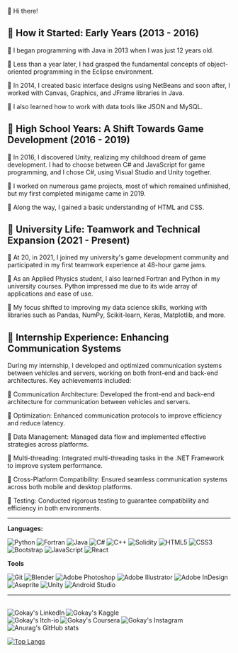 👋 Hi there!

## 👶 How it Started: Early Years (2013 - 2016)

🔸 I began programming with Java in 2013 when I was just 12 years old.

🔸 Less than a year later, I had grasped the fundamental concepts of object-oriented programming in the Eclipse environment.

🔸 In 2014, I created basic interface designs using NetBeans and soon after, I worked with Canvas, Graphics, and JFrame libraries in Java.

🔸 I also learned how to work with data tools like JSON and MySQL.

## 🧑 High School Years: A Shift Towards Game Development (2016 - 2019)
🔸 In 2016, I discovered Unity, realizing my childhood dream of game development. I had to choose between C# and JavaScript for game programming, and I chose C#, using Visual Studio and Unity together.

🔸 I worked on numerous game projects, most of which remained unfinished, but my first completed minigame came in 2019.

🔸 Along the way, I gained a basic understanding of HTML and CSS.

## 🧔 University Life: Teamwork and Technical Expansion (2021 - Present)
🔸 At 20, in 2021, I joined my university's game development community and participated in my first teamwork experience at 48-hour game jams.

🔸 As an Applied Physics student, I also learned Fortran and Python in my university courses. Python impressed me due to its wide array of applications and ease of use.

🔸 My focus shifted to improving my data science skills, working with libraries such as Pandas, NumPy, Scikit-learn, Keras, Matplotlib, and more.

## 💼 Internship Experience: Enhancing Communication Systems
During my internship, I developed and optimized communication systems between vehicles and servers, working on both front-end and back-end architectures. Key achievements included:

🔸 Communication Architecture: Developed the front-end and back-end architecture for communication between vehicles and servers.

🔸 Optimization: Enhanced communication protocols to improve efficiency and reduce latency.

🔸 Data Management: Managed data flow and implemented effective strategies across platforms.

🔸 Multi-threading: Integrated multi-threading tasks in the .NET Framework to improve system performance.

🔸 Cross-Platform Compatibility: Ensured seamless communication systems across both mobile and desktop platforms.

🔸 Testing: Conducted rigorous testing to guarantee compatibility and efficiency in both environments.

---

**Languages:**


![Python](https://img.shields.io/badge/python-3670A0?style=for-the-badge&logo=python&logoColor=ffdd54)
![Fortran](https://img.shields.io/badge/Fortran-%23734F96.svg?style=for-the-badge&logo=fortran&logoColor=white)
![Java](https://img.shields.io/badge/java-%23ED8B00.svg?style=for-the-badge&logo=java&logoColor=white)
![C#](https://img.shields.io/badge/c%23-%23239120.svg?style=for-the-badge&logo=c-sharp&logoColor=white)
![C++](https://img.shields.io/badge/c++-%2300599C.svg?style=for-the-badge&logo=c%2B%2B&logoColor=white)
![Solidity](https://img.shields.io/badge/Solidity-%23363636.svg?style=for-the-badge&logo=solidity&logoColor=white)
![HTML5](https://img.shields.io/badge/html5-%23E34F26.svg?style=for-the-badge&logo=html5&logoColor=white)
![CSS3](https://img.shields.io/badge/css3-%231572B6.svg?style=for-the-badge&logo=css3&logoColor=white)
![Bootstrap](https://img.shields.io/badge/bootstrap-%23563D7C.svg?style=for-the-badge&logo=bootstrap&logoColor=white)
![JavaScript](https://img.shields.io/badge/javascript-%23323330.svg?style=for-the-badge&logo=javascript&logoColor=%23F7DF1E)
![React](https://img.shields.io/badge/react-%2320232a.svg?style=for-the-badge&logo=react&logoColor=%2361DAFB)


**Tools**


![Git](https://img.shields.io/badge/git-%23F05033.svg?style=for-the-badge&logo=git&logoColor=white)
![Blender](https://img.shields.io/badge/blender-%23F5792A.svg?style=for-the-badge&logo=blender&logoColor=white)
![Adobe Photoshop](https://img.shields.io/badge/adobe%20photoshop-%2331A8FF.svg?style=for-the-badge&logo=adobe%20photoshop&logoColor=white)
![Adobe Illustrator](https://img.shields.io/badge/adobe%20illustrator-%23FF9A00.svg?style=for-the-badge&logo=adobe%20illustrator&logoColor=white)
![Adobe InDesign](https://img.shields.io/badge/Adobe%20InDesign-49021F?style=for-the-badge&logo=adobeindesign&logoColor=white)
![Aseprite](https://img.shields.io/badge/Aseprite-FFFFFF?style=for-the-badge&logo=Aseprite&logoColor=#7D929E)
![Unity](https://img.shields.io/badge/unity-%23000000.svg?style=for-the-badge&logo=unity&logoColor=white)
![Android Studio](https://img.shields.io/badge/Android%20Studio-3DDC84.svg?style=for-the-badge&logo=android-studio&logoColor=white)


---

&nbsp;&nbsp;&nbsp;
<a href="https://www.linkedin.com/in/g%C3%B6kay-ak%C3%A7ay-647522188/?locale=en_US">						
	<img align="left" alt="Gokay's LinkedIn" width="auto" src="https://img.shields.io/badge/linkedin-%230077B5.svg?style=for-the-badge&logo=linkedin&logoColor=white" />
</a>
<a href="https://www.kaggle.com/gokayakcay">
<img align="left" alt="Gokay's Kaggle" width="auto" src="https://img.shields.io/badge/Kaggle-035a7d?style=for-the-badge&logo=kaggle&logoColor=white" />
<a href="https://www.coursera.org/user/27c2c2c28e97b530b5dfa746933dbb74">	
<a href="https://thorin1904.itch.io/">
 <img align="left" alt="Gokay's Itch-io" width="auto" src="https://camo.githubusercontent.com/9fd682145e4f0d5b90aac147ca8f96a32465f0b739c99f07c43fb47a63e59cf2/68747470733a2f2f696d672e736869656c64732e696f2f7374617469632f76313f7374796c653d666f722d7468652d6261646765266d6573736167653d497463682e696f26636f6c6f723d464135433543266c6f676f3d497463682e696f266c6f676f436f6c6f723d464646464646266c6162656c3d"/>
</a>
<img align="left" alt="Gokay's Coursera" width="auto" src="https://img.shields.io/badge/Coursera-%230056D2.svg?style=for-the-badge&logo=Coursera&logoColor=white" />
</a>
<a href="https://www.instagram.com/gokay__akcay/">
  <img align="left" alt="Gokay's Instagram" width="auto" src="https://img.shields.io/badge/Instagram-%23E4405F.svg?style=for-the-badge&logo=Instagram&logoColor=white"/>
</a>



![Anurag's GitHub stats](https://github-readme-stats.vercel.app/api?username=Gokay1904&show_icons=true&theme=buefy)

[![Top Langs](https://github-readme-stats.vercel.app/api/top-langs/?username=Gokay1904&layout=compact)](https://github.com/anuraghazra/github-readme-stats)


